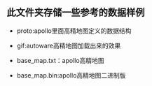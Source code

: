 ## 此文件夹存储一些参考的数据样例

- proto:apollo里面高精地图定义的数据结构

- gif:autoware高精地图加载出来的效果
- base_map.txt：apollo高精地图
- base_map.bin:apollo高精地图二进制版

